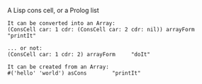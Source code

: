 A Lisp cons cell, or a Prolog list

	It can be converted into an Array:
	(ConsCell car: 1 cdr: (ConsCell car: 2 cdr: nil)) arrayForm    "printIt"

	... or not:
	(ConsCell car: 1 cdr: 2) arrayForm     "doIt"

	It can be created from an Array:
	#('hello' 'world') asCons        "printIt"




